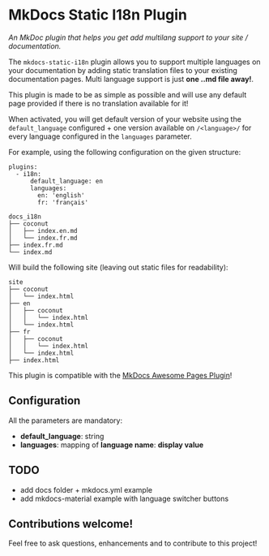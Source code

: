 # MkDocs Static I18n Plugin

*An MkDoc plugin that helps you get add multilang support to your site / documentation.*

The `mkdocs-static-i18n` plugin allows you to support multiple languages on your documentation by adding static translation files to your existing documentation pages. Multi language support is just **one .<lang>.md file away!**.

This plugin is made to be as simple as possible and will use any default page provided if there is no translation available for it!

When activated, you will get default version of your website using the `default_language` configured + one version available on `/<language>/` for every language configured in the `languages` parameter.

For example, using the following configuration on the given structure:

```
plugins:
  - i18n:
      default_language: en
      languages:
        en: 'english'
        fr: 'français'
```

```
docs_i18n
├── coconut
│   ├── index.en.md
│   └── index.fr.md
├── index.fr.md
└── index.md
```

Will build the following site (leaving out static files for readability):

```
site
├── coconut
│   └── index.html
├── en
│   ├── coconut
│   │   └── index.html
│   └── index.html
├── fr
│   ├── coconut
│   │   └── index.html
│   └── index.html
├── index.html
```

This plugin is compatible with the [MkDocs Awesome Pages Plugin](https://github.com/lukasgeiter/mkdocs-awesome-pages-plugin)!

## Configuration

All the parameters are mandatory:

- **default_language**: string
- **languages**: mapping of **language name**: **display value**

## TODO

- add docs folder + mkdocs.yml example
- add mkdocs-material example with language switcher buttons

## Contributions welcome!

Feel free to ask questions, enhancements and to contribute to this project!
